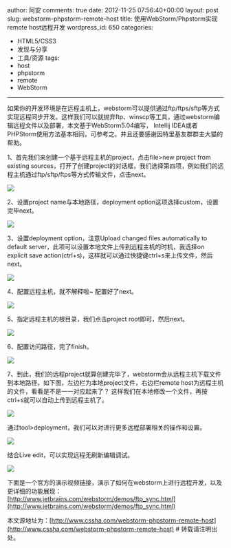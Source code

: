 author: 阿安
comments: true
date: 2012-11-25 07:56:40+00:00
layout: post
slug: webstorm-phpstorm-remote-host
title: 使用WebStorm/Phpstorm实现remote host远程开发
wordpress_id: 650
categories:
- HTML5/CSS3
- 发现与分享
- 工具/资源
tags:
- host
- phpstorm
- remote
- WebStorm
---

如果你的开发环境是在远程主机上，webstorm可以提供通过ftp/ftps/sftp等方式实现远程同步开发。这样我们可以就抛弃ftp、winscp等工具，通过webstorm编辑远程文件以及部署，本文基于WebStorm5.04编写， Intellij IDEA或者PHPStorm使用方法基本相同，可参考之。并且还要感谢因特里基友群群主大猫的帮助。

1、首先我们来创建一个基于远程主机的project，点击file>new project from existing sources，打开了创建project的对话框，我们选择第四项，例如我们的远程主机通过ftp/sftp/ftps等方式传输文件，点击next。

![](/wp-content/uploads/webstorm/1.jpg)<!-- more -->

2、设置project name与本地路径，deployment option这项选择custom，设置完毕next。

![](/wp-content/uploads/webstorm/2.jpg)

3、设置deployment option，注意Upload changed files automatically to default server，此项可以设置本地文件上传到远程主机的时机，我选择on explicit save action(ctrl+s)，这样就可以通过快捷键ctrl+s来上传文件，然后next。

![](/wp-content/uploads/webstorm/3.jpg)

4、配置远程主机，就不解释啦~ 配置好了next。

![](/wp-content/uploads/webstorm/4.jpg)

5、指定远程主机的根目录，我们点击project root即可，然后next。

![](/wp-content/uploads/webstorm/5.jpg)

6、配置访问路径，完了finish。

![](/wp-content/uploads/webstorm/6.jpg)

7、到此，我们的远程project就算创建完毕了，webstorm会从远程主机下载文件到本地路径，如下图，左边栏为本地project文件，右边栏remote host为远程主机的文件，看看是不是一一对应起来了？ 这样我们在本地修改一个文件，再按ctrl+s就可以自动上传到远程主机了。

![](/wp-content/uploads/webstorm/7.jpg)

通过tool>deployment，我们可以对进行更多远程部署相关的操作和设置。

![](/wp-content/uploads/webstorm/8.jpg)

结合Live edit，可以实现远程无刷新编辑调试。

![](/wp-content/uploads/webstorm/9.jpg)


下面是一个官方的演示视频链接，演示了如何在webstorm上进行远程开发，以及更详细的功能展现：[http://www.jetbrains.com/webstorm/demos/ftp_sync.html](http://www.jetbrains.com/webstorm/demos/ftp_sync.html)

本文源地址为：[http://www.cssha.com/webstorm-phpstorm-remote-host](http://www.cssha.com/webstorm-phpstorm-remote-host) # 转载请注明出处。

